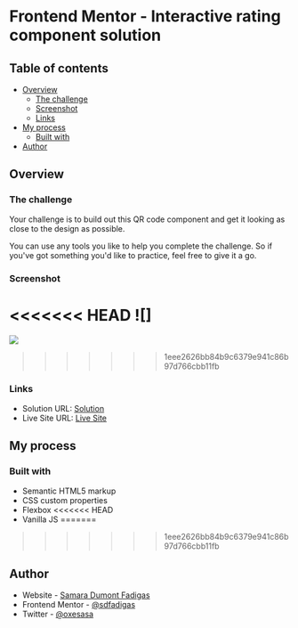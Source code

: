 # Frontend Mentor - Interactive rating component solution
## Table of contents

- [Overview](#overview)
  - [The challenge](#the-challenge)
  - [Screenshot](#screenshot)
  - [Links](#links)
- [My process](#my-process)
  - [Built with](#built-with)
- [Author](#author)



## Overview

### The challenge

Your challenge is to build out this QR code component and get it looking as close to the design as possible.

You can use any tools you like to help you complete the challenge. So if you've got something you'd like to practice, feel free to give it a go.

### Screenshot

<<<<<<< HEAD
![]
=======
![](https://user-images.githubusercontent.com/99447521/195703270-65c5ca79-fa79-492d-836a-13cdb5869995.png)

>>>>>>> 1eee2626bb84b9c6379e941c86b97d766cbb11fb

### Links

- Solution URL: [Solution](https://github.com/sdfadigas/sdfadigas.github.io/tree/main/qr-code-component-main)
- Live Site URL: [Live Site](https://sdfadigas.github.io/qr-code-component-main/)

## My process

### Built with

- Semantic HTML5 markup
- CSS custom properties
- Flexbox
<<<<<<< HEAD
- Vanilla JS
=======
>>>>>>> 1eee2626bb84b9c6379e941c86b97d766cbb11fb

## Author

- Website - [Samara Dumont Fadigas](https://samara.dev.br)
- Frontend Mentor - [@sdfadigas](https://www.frontendmentor.io/profile/sdfadigas)
- Twitter - [@oxesasa](https://www.twitter.com/oxesasa)



